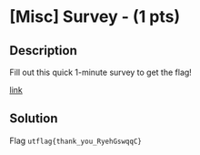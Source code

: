 # [Misc] Survey - (1 pts)

## Description

Fill out this quick 1-minute survey to get the flag!

[link](https://docs.google.com/forms/d/e/1FAIpQLScEPPnT2eVXl_--Ztm4a6HL94_iVPWNxev6YseKbmLUfsh0IA/viewform?usp=sf_link)

## Solution



Flag `utflag{thank_you_RyehGswqqC}`
